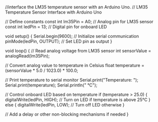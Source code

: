 //interface the LM35 temperature sensor with an Arduino Uno. 
// LM35 Temperature Sensor Interface with Arduino Uno

// Define constants
const int lm35Pin = A0;  // Analog pin for LM35 sensor
const int ledPin = 13;   // Digital pin for onboard LED

void setup() {
  Serial.begin(9600);   // Initialize serial communication
  pinMode(ledPin, OUTPUT);  // Set LED pin as output
}

void loop() {
  // Read analog voltage from LM35 sensor
  int sensorValue = analogRead(lm35Pin);
  
  // Convert analog value to temperature in Celsius
  float temperature = (sensorValue * 5.0 / 1023.0) * 100.0;
  
  // Print temperature to serial monitor
  Serial.print("Temperature: ");
  Serial.print(temperature);
  Serial.println(" °C");

  // Control onboard LED based on temperature
  if (temperature > 25.0) {
    digitalWrite(ledPin, HIGH);  // Turn on LED if temperature is above 25°C
  } else {
    digitalWrite(ledPin, LOW);   // Turn off LED otherwise
  }

  // Add a delay or other non-blocking mechanisms if needed
}
